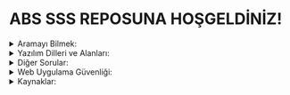 # ABS SSS REPOSUNA HOŞGELDİNİZ!

<details>
<summary>Aramayı Bilmek:</summary>
## ARAŞTIRMA - NOT ALMA

## Araştırma üzerine;

Şu soru sürekli geliyor: "Nasıl yaparım", bunun için hazırladığımız bir SSS bölümümüz var ama, bu bölümde aradığınızı bulamasanız bile, burdan yola çıkarak düzgün bir arama yaparak istediğiniz sonuca ulaşabilirsiniz.

Okul, iş hayatı yada gündelik hayatımızda bilgiye erişmeyi bilmeliyiz. Neyi nerede nasıl araştıracağımızı bilmeliyiz. Bunuda düzenli metodlar kullanarak yapabiliriz.

Sadece Google arama motoruna yazmak bir yere kadar sizi sonuca götürür. Google arama
motorunda bile belli başlı Google dork'ları kullanmayı bilirseniz sizi birazda daha aradığınız konuda öne geçirir.

Örneğin Google üzerinde bir kitabı aramak var bir de bu kitabı; (kitap ismi filetype: pdf) gibi arama biçimi var bunları öğrenmek yukarıda belirttiğim gibi sizi öne geçirecektir.
</details>

<details>
<summary>Yazılım Dilleri ve Alanları:</summary>
 ***Front-end'de (Sitenin kullanıcı arayüzü) kullanılan diller:***

HTML - Web sayfalarının hazırlanmasında kullanılan sistemdir. Basitçe, bir websitesinin temel iskeletini html oluşturur. Öğrenmesi çok kolaydır. Birkaç saat harcayarak öğrenebilirsiniz. Web uygulama güvenliği için gereklidir.

CSS - Sayesinde web sayfalarının mizanpajı, renkleri, kullanılan fontlar, ara başlıklar, görsel efektler ve diğer görsel unsurlar üzerinde etkili ve fonksiyonel bir kontrol sağlayabilirsiniz. Kısaca sitelerin çalışma mekanizmasını etkilemez. Web uygulama güvenliği için gerekli değildir. 

Javascript - Kısaca web sayfalarına hareket katar, JavaScript sayesinde tarayıcının kullanıcıyla etkileşimde bulunması, tarayıcının kontrol edilmesi, asenkron bir şekilde sunucu ile iletişime geçilmesi ve web sayfası içeriğinin değiştirilmesi gibi işlevler sağlanır. JavaScript, Node.js gibi platformlar sayesinde backend'de (sunucu tarafında) da yaygın olarak kullanılmaktadır. Web uygulama güvenliği için okunacak kadar bilinmelidir.

Popüler Front End Frameworkler: React.js , Vue , Angular.

**Vue.js:** aşamalı bir JavaScript framework’üdür. Vue.js, basitliği ve hızlı öğrenme özellikleriyle öne çıkmaktadır. Rakiplerinden (React ve Angular) daha hızlı DOM (Document Object Model) manipülasyonuna sahip ve giderek daha popüler hale gelmektedir.

**React:** front-end kısmında en çok konuşulan frameworklerden biri. Çünkü oldukça geniş bir topluluğa sahip. Ayrıca kardeşi olan React Native, mobil cihazlar söz konusu olduğunda daha da kolay hale getiriyor. React, Vue’den farklı çünkü React’ti öğrenme zor olsa da sözdizimi ve onunla nasıl çalışacağınızı kavradığınızda harika uygulamalar oluşturabilirsiniz.

**Angular:** Google tarafından sağlanan devasa bir front-end framework’üdür. Angular, JS Vanilla veya ECMA Script’in farklı bir versiyonu olan TypeScript kullanan bir MVC (Model-View-Controller) framework’üdür. Angular bizlere birçok yararlı araç ve hazır uygulama getirdiği için önerilmektedir.
</details>
<details>
<summary>Diğer Sorular:</summary>
 # Diğer Sorular

### Hangi işletim sistemini kullanmalıyım?

Bu aslında göreceli bir kavram, en iyi bildiğiniz "hakim olduğunuz dil ile yazılım yada teoride merak ettiğiniz konulara eğilebilirsiniz. Penetration testler için ne yapıp edip  linux işletim sistemine giriş yapmanız ve mümkün olduğunca vaktinizi onunla geçirmenizi tavsiye ederiz.

Burada önericeğimiz Linux dağıtımları;

[Kali Linux](https://www.kali.org/) & [ParrotSec](https://parrotsec.org/)

Özellikle kali linux ile ilgili birçok materyal bulabilirsiniz internet üzerinde, "video, makale vs.."

### Tryhackme nedir? Nasıl kullanılır?

Tryhackme Siber güvenlik konusunu öğrenmek ve öğretmek için kurulmuş bir platformdur.Bu platform sizlere siber güvenlik ile ilgili konuları çalıştırıp, soru-cevap mantığı ile öğrendiklerinizi pekiştirmenizde yardımcı olur. Tryhackme zengin ve çeşitli içerik sağlamakla kalmaz, aynı zamanda içerik oluşturucuların temel kavramlar hakkındaki anlayışlarını
güçlendirmelerine yardımcı olur. En önemlisi ise bulutta barındırılan sanal makineleri (VM) içeren önceden tasarlanmış kursları kullanarak öğrenmek çok güzel bir ayrıcalıktır. Tryhackme aslında tam bir başlangıç platformudur.

### Tryhackme'nin alternatifi var mı ?

Tryhackme den sonra kendinizi CTF çözümleri için hackthebox ile sınamaya ve öğrenmeye devam edebilirsiniz. Aynı zamanda türk yapımı olan priviahubı da denemenizi tavsiye ederiz.

### İngilizce Şart Mı ?

Maalesef İngilizce olmazsa olmazlardan biri. İngilizce'niz diyalog seviyesinde şahane olmasa bile, en azından okuduğunuz teknik bir makaleyi anlayabilmeniz lazım. Bunun sebebi de türkçe kaynakların sınırlı olması ingilizcenin global kabul gören bir dil olması. Çoğu bilgi genel olarak baktığınızda İngilizce olarak yazılır. İngilizce'nizi olması sizi sadece bu sektörde değil, bizim coğrafyamız da genel olarak öne geçirir.

</details>

<details>
<summary>Web Uygulama Güvenliği:</summary>

 # yakında

</details>
 
<details>
<summary>Kaynaklar:</summary>

 # yakında

</details>
